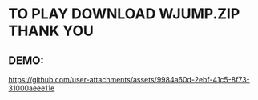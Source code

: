 # TO PLAY DOWNLOAD WJUMP.ZIP THANK YOU

## DEMO:

https://github.com/user-attachments/assets/9984a60d-2ebf-41c5-8f73-31000aeee11e

